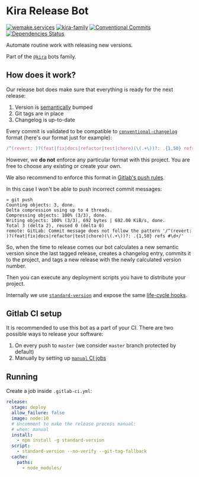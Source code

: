 # Kira Release Bot

[![wemake.services](https://img.shields.io/badge/%20-wemake.services-green.svg?label=%20&logo=data%3Aimage%2Fpng%3Bbase64%2CiVBORw0KGgoAAAANSUhEUgAAABAAAAAQCAMAAAAoLQ9TAAAABGdBTUEAALGPC%2FxhBQAAAAFzUkdCAK7OHOkAAAAbUExURQAAAAAAAAAAAAAAAAAAAAAAAAAAAAAAAP%2F%2F%2F5TvxDIAAAAIdFJOUwAjRA8xXANAL%2Bv0SAAAADNJREFUGNNjYCAIOJjRBdBFWMkVQeGzcHAwksJnAPPZGOGAASzPzAEHEGVsLExQwE7YswCb7AFZSF3bbAAAAABJRU5ErkJggg%3D%3D)](https://wemake.services)
[![kira-family](https://img.shields.io/badge/kira-family-pink.svg)](https://github.com/wemake-services/kira)
[![Conventional Commits](https://img.shields.io/badge/Conventional%20Commits-1.0.0-yellow.svg)](https://conventionalcommits.org)
[![Dependencies Status](https://img.shields.io/badge/dependencies-up%20to%20date-brightgreen.svg)](https://github.com/wemake-services/kira-release/pulls?utf8=%E2%9C%93&q=is%3Apr%20author%3Aapp%2Fdependabot)

Automate routine work with releasing new versions.

Part of the [`@kira`](https://github.com/wemake-services/kira) bots family.


## How does it work?

Our release bot does make sure that everything is ready for the next release:
1. Version is [semantically](https://semver.org/) bumped
2. Git tags are in place
3. Changelog is up-to-date

Every commit is validated to be compatible to [`conventional-changelog`](https://github.com/conventional-changelog)
format (here's our format just for example):

```js
/^(revert: )?(feat|fix|docs|refactor|test|chore)(\(.+\))?: .{1,50} refs #\d+/
```

However, we **do not** enforce any particular format with this project.
You are free to choose any existing or create your own.

We also recommend to enforce this format in [Gitlab's push rules](https://docs.gitlab.com/ee/push_rules/push_rules.html#commit-messages-with-a-specific-reference).

In this case I won't be able to push incorrect commit messages:

```
» git push
Counting objects: 3, done.
Delta compression using up to 4 threads.
Compressing objects: 100% (3/3), done.
Writing objects: 100% (3/3), 692 bytes | 692.00 KiB/s, done.
Total 3 (delta 2), reused 0 (delta 0)
remote: GitLab: Commit message does not follow the pattern '/^(revert: )?(feat|fix|docs|refactor|test|chore)(\(.+\))?: .{1,50} refs #\d+/'
```

So, when the time to release comes our bot calculates
a new semantic version since the last tagged release,
creates a changelog entry, commits it to the project,
and tags a new release with the newly calculated version number.

Then you can execute any deployment
scripts you have to distribute your project.

Internally we use [`standard-version`](https://github.com/conventional-changelog/standard-version) and expose the same [life-cycle hooks](https://github.com/conventional-changelog/standard-version#lifecycle-scripts).


## Gitlab CI setup

It is recommended to use this bot as a part of your CI.
There are two possible ways to release your software:
1. On every push to `master` (we consider `master` branch protected by default)
2. Manually by setting up [`manual` CI jobs](https://docs.gitlab.com/ee/ci/yaml/#whenmanual)


## Running

Create a job inside `.gitlab-ci.yml`:

```yml
release:
  stage: deploy
  allow_failure: false
  image: node:10
  # Uncomment to make the release process manual:
  # when: manual
  install:
    - npm install -g standard-version
  script:
    - standard-version --no-verify --git-tag-fallback
  cache:
    paths:
      - node_modules/
```

